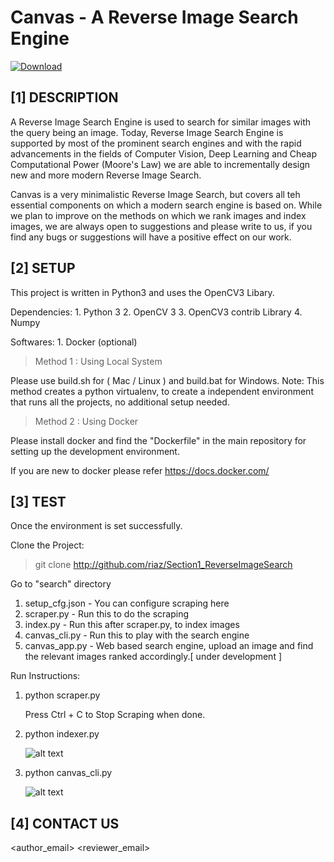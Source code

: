 # Canvas - A Reverse Image Search Engine

[ ![Download](https://img.shields.io/badge/Python3-OK-brightgreen.svg) ](https://python.org)




[1]  DESCRIPTION
------------------------------------------------------------------------------------------
A Reverse Image Search Engine is used to search for similar images with the query being an image.
Today, Reverse Image Search Engine is supported by most of the prominent search engines and 
with the rapid advancements in the fields of Computer Vision, Deep Learning and Cheap Computational Power (Moore's Law) 
we are able to incrementally design new and more modern Reverse Image Search.

Canvas is a very minimalistic Reverse Image Search, but covers all teh essential components on which
a modern search engine is based on. While we plan to improve on the methods on which
we rank images and index images, we are always open to suggestions and please write to us, if you find any bugs or suggestions 
will have a positive effect on our work.

[2]  SETUP
-----------------------------------------------------------------------------------------
This project is written in Python3 and uses the OpenCV3 Libary.

Dependencies:
        1. Python 3
        2. OpenCV 3
        3. OpenCV3 contrib Library 
        4. Numpy

Softwares:
        1. Docker (optional)
        

> Method 1 : Using Local System

Please use build.sh for ( Mac / Linux ) and build.bat for Windows.
Note: This method creates a python virtualenv, to create a independent 
environment that runs all the projects, no additional setup needed.

> Method 2 : Using Docker

Please install docker and find the "Dockerfile" in the main repository for setting up the 
development environment. 
 
If you are new to docker please refer https://docs.docker.com/


[3]  TEST
--------------------------------------------------------------------------------------------

Once the environment is set successfully.

Clone the Project:

>git clone http://github.com/riaz/Section1_ReverseImageSearch

Go to "search" directory

1. setup_cfg.json - You can configure scraping here
2. scraper.py     - Run this to do the scraping
3. index.py       - Run this after scraper.py, to index images
4. canvas_cli.py  - Run this to play with the search engine
5. canvas_app.py  - Web based search engine, upload an image and 
                    find the relevant images ranked accordingly.[ under development ]
                    
Run Instructions:

1. python scraper.py
   
   Press Ctrl + C to Stop Scraping when done.
       
2. python indexer.py
  
   ![alt text](https://github.com/riaz/Practical_OpenCV3_Python/blob/master/Section1_ReverseImageSearch/resources/readme/index.png)

3. python canvas_cli.py

   ![alt text](https://github.com/riaz/Practical_OpenCV3_Python/blob/master/Section1_ReverseImageSearch/resources/readme/canvas_cli.png)



[4] CONTACT US
-------------------------------
<author_email>
<reviewer_email>
